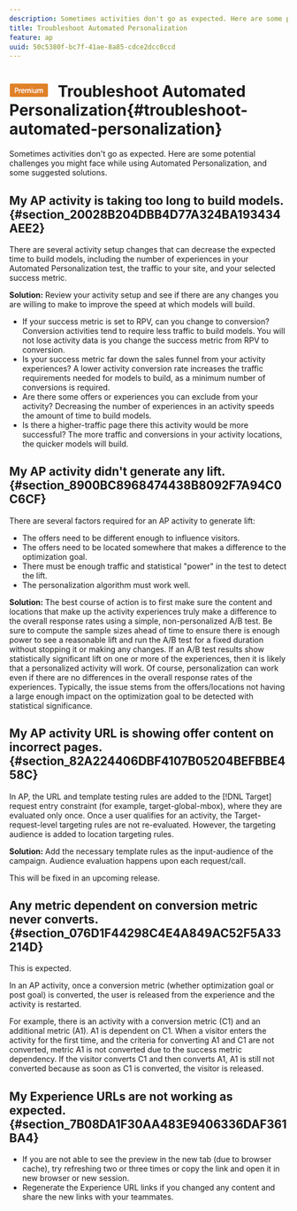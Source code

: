 ```yaml
---
description: Sometimes activities don't go as expected. Here are some potential challenges you might face while using Automated Personalization, and some suggested solutions.
title: Troubleshoot Automated Personalization
feature: ap
uuid: 50c5380f-bc7f-41ae-8a85-cdce2dcc0ccd
---
```


# ![PREMIUM](/help/assets/premium.png) Troubleshoot Automated Personalization{#troubleshoot-automated-personalization}

Sometimes activities don't go as expected. Here are some potential challenges you might face while using Automated Personalization, and some suggested solutions.

## My AP activity is taking too long to build models. {#section_20028B204DBB4D77A324BA193434AEE2}

There are several activity setup changes that can decrease the expected time to build models, including the number of experiences in your Automated Personalization test, the traffic to your site, and your selected success metric.

**Solution:** Review your activity setup and see if there are any changes you are willing to make to improve the speed at which models will build.

* If your success metric is set to RPV, can you change to conversion? Conversion activities tend to require less traffic to build models. You will not lose activity data is you change the success metric from RPV to conversion. 
* Is your success metric far down the sales funnel from your activity experiences? A lower activity conversion rate increases the traffic requirements needed for models to build, as a minimum number of conversions is required. 
* Are there some offers or experiences you can exclude from your activity? Decreasing the number of experiences in an activity speeds the amount of time to build models. 
* Is there a higher-traffic page there this activity would be more successful? The more traffic and conversions in your activity locations, the quicker models will build.

## My AP activity didn't generate any lift. {#section_8900BC8968474438B8092F7A94C0C6CF}

There are several factors required for an AP activity to generate lift:

* The offers need to be different enough to influence visitors. 
* The offers need to be located somewhere that makes a difference to the optimization goal. 
* There must be enough traffic and statistical "power" in the test to detect the lift. 
* The personalization algorithm must work well.

**Solution:** The best course of action is to first make sure the content and locations that make up the activity experiences truly make a difference to the overall response rates using a simple, non-personalized A/B test. Be sure to compute the sample sizes ahead of time to ensure there is enough power to see a reasonable lift and run the A/B test for a fixed duration without stopping it or making any changes. If an A/B test results show statistically significant lift on one or more of the experiences, then it is likely that a personalized activity will work. Of course, personalization can work even if there are no differences in the overall response rates of the experiences. Typically, the issue stems from the offers/locations not having a large enough impact on the optimization goal to be detected with statistical significance.

## My AP activity URL is showing offer content on incorrect pages. {#section_82A224406DBF4107B05204BEFBBE458C}

In AP, the URL and template testing rules are added to the [!DNL Target] request entry constraint (for example, target-global-mbox), where they are evaluated only once. Once a user qualifies for an activity, the Target-request-level targeting rules are not re-evaluated. However, the targeting audience is added to location targeting rules.

**Solution:** Add the necessary template rules as the input-audience of the campaign. Audience evaluation happens upon each request/call.

This will be fixed in an upcoming release.

## Any metric dependent on conversion metric never converts. {#section_076D1F44298C4E4A849AC52F5A33214D}

This is expected.

In an AP activity, once a conversion metric (whether optimization goal or post goal) is converted, the user is released from the experience and the activity is restarted.

For example, there is an activity with a conversion metric (C1) and an additional metric (A1). A1 is dependent on C1. When a visitor enters the activity for the first time, and the criteria for converting A1 and C1 are not converted, metric A1 is not converted due to the success metric dependency. If the visitor converts C1 and then converts A1, A1 is still not converted because as soon as C1 is converted, the visitor is released.

## My Experience URLs are not working as expected. {#section_7B08DA1F30AA483E9406336DAF361BA4}

* If you are not able to see the preview in the new tab (due to browser cache), try refreshing two or three times or copy the link and open it in new browser or new session. 
* Regenerate the Experience URL links if you changed any content and share the new links with your teammates.


